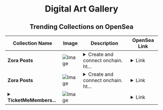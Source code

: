 <div align="center">

# Digital Art Gallery

## Trending Collections on OpenSea

| Collection Name                       | Image                                                                                     | Description                       | OpenSea Link                                                                                          |
|---------------------------------------|-------------------------------------------------------------------------------------------|-----------------------------------|--------------------------------------------------------------------------------------------------------|
| **Zora Posts** | ![Image](https://i.seadn.io/s/raw/files/887de88669d6e711de3920ea3a5aaf37.jpg?w=500&auto=format?w=200&auto=format) | <details><summary>Create and connect onchain. ht...</summary>Create and connect onchain. https://zora.co</details> | <details><summary>Link</summary>[Zora Posts](https://opensea.io/collection/zora-posts-20347)</details> |
| **Zora Posts** | ![Image](https://i.seadn.io/s/raw/files/81ba6c5354747ad4987136fe05350158.jpg?w=500&auto=format?w=200&auto=format) | <details><summary>Create and connect onchain. ht...</summary>Create and connect onchain. https://zora.co</details> | <details><summary>Link</summary>[Zora Posts](https://opensea.io/collection/zora-posts-20346)</details> |
| **<details><summary>TicketMeMembers...</summary>TicketMeMembership</details>** | ![Image](https://i.seadn.io/s/raw/files/e015f9e2abe25a60cc5bf706c1a0ec07.png?w=500&auto=format?w=200&auto=format) |  | <details><summary>Link</summary>[TicketMeMembership](https://opensea.io/collection/ticketmemembership-1802)</details> |

</div>
